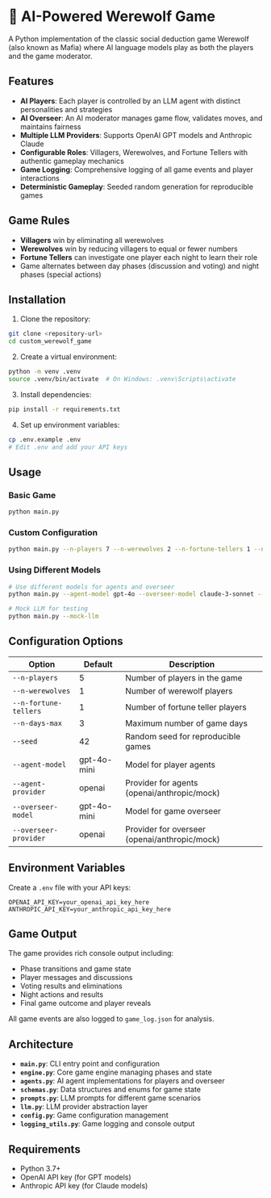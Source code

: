 # 🐺 AI-Powered Werewolf Game

A Python implementation of the classic social deduction game Werewolf (also known as Mafia) where AI language models play as both the players and the game moderator.

## Features

- **AI Players**: Each player is controlled by an LLM agent with distinct personalities and strategies
- **AI Overseer**: An AI moderator manages game flow, validates moves, and maintains fairness
- **Multiple LLM Providers**: Supports OpenAI GPT models and Anthropic Claude
- **Configurable Roles**: Villagers, Werewolves, and Fortune Tellers with authentic gameplay mechanics
- **Game Logging**: Comprehensive logging of all game events and player interactions
- **Deterministic Gameplay**: Seeded random generation for reproducible games

## Game Rules

- **Villagers** win by eliminating all werewolves
- **Werewolves** win by reducing villagers to equal or fewer numbers
- **Fortune Tellers** can investigate one player each night to learn their role
- Game alternates between day phases (discussion and voting) and night phases (special actions)

## Installation

1. Clone the repository:
```bash
git clone <repository-url>
cd custom_werewolf_game
```

2. Create a virtual environment:
```bash
python -m venv .venv
source .venv/bin/activate  # On Windows: .venv\Scripts\activate
```

3. Install dependencies:
```bash
pip install -r requirements.txt
```

4. Set up environment variables:
```bash
cp .env.example .env
# Edit .env and add your API keys
```

## Usage

### Basic Game
```bash
python main.py
```

### Custom Configuration
```bash
python main.py --n-players 7 --n-werewolves 2 --n-fortune-tellers 1 --n-days-max 5
```

### Using Different Models
```bash
# Use different models for agents and overseer
python main.py --agent-model gpt-4o --overseer-model claude-3-sonnet --overseer-provider anthropic

# Mock LLM for testing
python main.py --mock-llm
```

## Configuration Options

| Option | Default | Description |
|--------|---------|-------------|
| `--n-players` | 5 | Number of players in the game |
| `--n-werewolves` | 1 | Number of werewolf players |
| `--n-fortune-tellers` | 1 | Number of fortune teller players |
| `--n-days-max` | 3 | Maximum number of game days |
| `--seed` | 42 | Random seed for reproducible games |
| `--agent-model` | gpt-4o-mini | Model for player agents |
| `--agent-provider` | openai | Provider for agents (openai/anthropic/mock) |
| `--overseer-model` | gpt-4o-mini | Model for game overseer |
| `--overseer-provider` | openai | Provider for overseer (openai/anthropic/mock) |

## Environment Variables

Create a `.env` file with your API keys:

```env
OPENAI_API_KEY=your_openai_api_key_here
ANTHROPIC_API_KEY=your_anthropic_api_key_here
```

## Game Output

The game provides rich console output including:
- Phase transitions and game state
- Player messages and discussions
- Voting results and eliminations
- Night actions and results
- Final game outcome and player reveals

All game events are also logged to `game_log.json` for analysis.

## Architecture

- **`main.py`**: CLI entry point and configuration
- **`engine.py`**: Core game engine managing phases and state
- **`agents.py`**: AI agent implementations for players and overseer
- **`schemas.py`**: Data structures and enums for game state
- **`prompts.py`**: LLM prompts for different game scenarios
- **`llm.py`**: LLM provider abstraction layer
- **`config.py`**: Game configuration management
- **`logging_utils.py`**: Game logging and console output

## Requirements

- Python 3.7+
- OpenAI API key (for GPT models)
- Anthropic API key (for Claude models)
